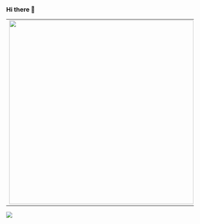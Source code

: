### Hi there 👋

<!--
**Michelhsn/Michelhsn** is a ✨ _special_ ✨ repository because its `README.md` (this file) appears on your GitHub profile.

Here are some ideas to get you started:

- 🔭 I’m currently working on ...
- 🌱 I’m currently learning ...
- 👯 I’m looking to collaborate on ...
- 🤔 I’m looking for help with ...
- 💬 Ask me about ...
- 📫 How to reach me: ...
- 😄 Pronouns: ...
- ⚡ Fun fact: ...
-->

<center>
<table>
    <tr>
        <td><img width="495px" align="left" src="https://github-readme-stats.vercel.app/api?username=Michelhsn&theme=buefy"/></td>
    </tr>   
</table>
</center>  

![](https://komarev.com/ghpvc/?username=Michelhsn&color=blue&style=flat)
